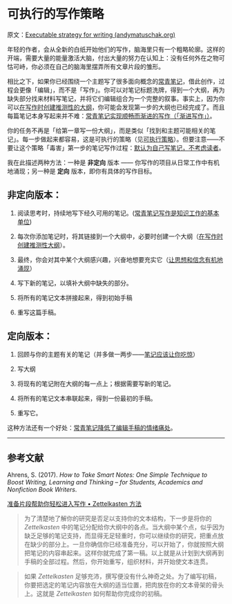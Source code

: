 # 可执行的写作策略

原文：[Executable strategy for writing (andymatuschak.org)](https://notes.andymatuschak.org/z3PBVkZ2SvsAgFXkjHsycBeyS6Cw1QXf7kcD8)

年轻的作者，会从全新的白纸开始他们的写作，脑海里只有一个粗略轮廓。这样的开端，需要大量的能量激活大脑，付出大量的努力在认知上：没有任何外在之物可怙可峙，你必须在自己的脑海里摆弄所有文章片段的雏形。

相比之下，如果你已经围绕一个主题写了很多面向概念的[常青笔记](https://notes.andymatuschak.org/z4SDCZQeRo4xFEQ8H4qrSqd68ucpgE6LU155C)，借此创作，过程会更像「编辑」，而不是「写作」。你可以对笔记标题洗牌，得到一个大纲，再为缺失部分找来材料写笔记，并将它们编辑组合为一个完整的叙事。事实上，因为你可以[在写作时创建推测性的大纲](https://notes.andymatuschak.org/z2uXyfV67dnWLUKg1iDbsrHk3DGjtNWTxSTah)，你可能会发现第一步的大纲也已经完成了。而且每篇笔记本身写起来并不难：[常青笔记实现顺畅而渐进的写作（「渐进写作」）](https://notes.andymatuschak.org/z6C5H4eYH2A4omfNLuUcDiKibQ1hZG2RGNZ97)。

你的任务不再是「给第一章写一份大纲」，而是类似「找到和主题可能相关的笔记」。每一步做起来都容易，这是可执行的策略（见[可执行策略](https://notes.andymatuschak.org/z53fk5XwrsnueNDDCq6WNe2VbPhrDGQmmVgNS)）。但要注意——不要让这个策略「毒害」第一步的笔记写作过程：[默认为自己写笔记，不考虑读者](https://notes.andymatuschak.org/z8AfCaQJdp852orumhXPxHb3r278FHA9xZN8J)。

我在此描述两种方法：一种是 **非定向** 版本 —— 你写作的项目从日常工作中有机地涌现；另一种是 **定向** 版本，即你有具体的写作目标。

## 非定向版本：

1. 阅读思考时，持续地写下经久可用的笔记。([常青笔记写作是知识工作的基本单位](https://notes.andymatuschak.org/z3SjnvsB5aR2ddsycyXofbYR7fCxo7RmKW2be))

2. 每次你添加笔记时，将其链接到一个大纲中，必要时创建一个大纲（[在写作时创建推测性大纲](https://notes.andymatuschak.org/z2uXyfV67dnWLUKg1iDbsrHk3DGjtNWTxSTah)）。

3. 最终，你会对其中某个大纲感兴趣，兴奋地想要充实它（[让思想和信念有机地涌现](https://notes.andymatuschak.org/z5uSCvx3W2GdzBVhWAAXrrCcykJ8SHimdJzg7)）

4. 写下新的笔记，以填补大纲中缺失的部分。

5. 将所有的笔记文本拼接起来，得到初始手稿

6. 重写这篇手稿。

## 定向版本：

1. 回顾与你的主题有关的笔记（并多做一两步——[笔记应该让你吃惊](https://notes.andymatuschak.org/z4KZ9973AoHhvM9Pj5Qrds48JXNbMEwVJmVRw)）

2. 写大纲

3. 将现有的笔记附在大纲的每一点上；根据需要写新的笔记。

4. 将所有的笔记文本串联起来，得到一份最初的手稿。

5. 重写它。

这种方法还有一个好处：[常青笔记降低了编辑手稿的情绪痛处](https://notes.andymatuschak.org/z26G5QDZgkk3mLTJoWHfzM6kjRzHpTAWHeZWN)。

------

## 参考文献

Ahrens, S. (2017). *How to Take Smart Notes: One Simple Technique to Boost Writing, Learning and Thinking – for Students, Academics and Nonfiction Book Writers*.

[准备片段帮助你轻松进入写作 • Zettelkasten 方法](https://zettelkasten.de/posts/ease-into-writing/)

> 为了清楚地了解你的研究是否足以支持你的文本结构，下一步是将你的 *Zettelkasten* 中的笔记分配给你大纲中的各点。当大纲中某个点，似乎因为缺乏足够的笔记支持，而显得无足轻重时，你可以继续你的研究，把重点放在缺少的部分上。一旦你确信你已经准备充分，可以开始了，你就按照大纲把笔记的内容串起来。这样你就完成了第一稿。以上就是从计划到大纲再到手稿的全部过程。然后，你开始重写，组织材料，并开始使文本连贯。

> 如果 *Zettelkasten* 足够充沛，撰写便没有什么神奇之处。为了编写初稿，你要把选定的笔记内容放在大纲的适当位置，把肉放在你的文本骨架的骨头上。这就是 *Zettelkasten* 如何帮助你完成你的初稿。